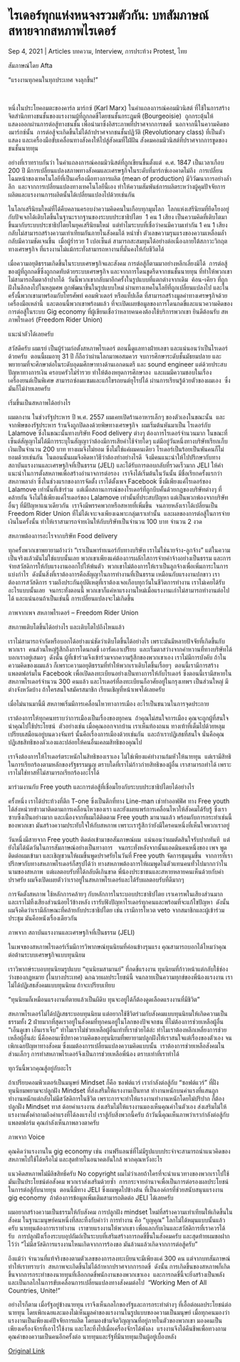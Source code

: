 # ไรเดอร์ทุกแห่งหนจงรวมตัวกัน: บทสัมภาษณ์สหายจากสหภาพไรเดอร์

Sep 4, 2021 | Articles บทความ, Interview, การประท้วง Protest, ไทย





สัมภาษณ์โดย Afta

“แรงงานทุกคนในทุกประเทศ จงลุกขึ้น!”

 

หนึ่งในประโยคอมตะของคาร์ล มาร์กซ์ (Karl Marx) ในคำแถลงการณ์คอมมิวนิสต์ ที่ใช้ในการสร้างจิตสำนึกทางชนชั้นของแรงงานผู้ที่ถูกกดขี่โดยชนชั้นกระฎุมพี (Bourgeoisie)  ถูกกระตุ้นให้แสดงออกผ่านการต่อสู้ทางชนชั้น เพื่อนำมาซึ่งอิสระภาพที่ปราศจากการขดขี่  นอกจากนี้ในความคิดของมาร์กซ์นั้น  การต่อสู้จะเกิดขึ้นไม่ได้ถ้าปราศจากชนชั้นปฏิวัติ (Revolutionary class) ที่เป็นตัวแสดง และเครื่องมือขับเคลื่อนทางสังคงให้ไปสู่สังคมที่ใฝ่ฝัน สังคมคอมมิวนิสต์ที่ปราศจากการขูดของชนชั้นนายทุน

อย่างที่เราทราบกันว่า ในคำแถลงการณ์คอมมิวนิสต์ที่ถูกเขียนขึ้นตั้งแต่  ค.ศ. 1847 เป็นเวลาเกือบ 200 ปี มีการเปลี่ยนแปลงสภาพทางสังคมและเศรษฐกิจในระดับที่มาร์กซ์เองคาดไม่ถึง  การเปลี่ยนโฉมหน้าของเทคโนโลยีที่เป็นเครื่องมือทางการผลิต (mean of production) มีวิวัฒนาการอย่างล้ำลึก  และจากการเปลี่ยนแปลงทางเทคโนโลยีนี้เอง ทำให้ความสัมพันธ์การผลิตระหว่างผู้คุมปัจจัยการผลิตและแรงงานการผลิตนั้นได้เปลี่ยนแปลงไปด้วยเช่นกัน

ในโลกเสรีนิยมใหม่ที่ได้คืบคลานครอบงำความคิดคนในเกือบทุกมุมโลก  โลกแห่งเสรีนิยมที่ยึดโยงอยู่กับปัจเจกได้เติบโตขึ้นในฐานะรากฐานของระบบประชาธิปไตย  1 คน 1 เสียง เป็นความคิดที่เติบโตมาขึ้นมากับระบบประชาธิปไตยในยุคเสรีนิยมใหม่  แต่ทำไมระบบที่เชื่อว่าคนมีความเท่ากัน 1 คน 1 เสียง กลับไม่สามารถสร้างความเท่าเทียมกันภายในสังคมได้ หนำซ้ำ ตัวเลขความรุนแรงของความเหลื่อมล้ำกลับมีความชัดเจนขึ้น  เมื่อผู้ร่ำรวย 1 เปอเซ็นต์ สามารถสะสมทุนได้อย่างต่อเนื่องภายใต้สภาวะวิกฤตทางเศรษฐกิจ ที่แรงงานไม่แม้กระทั่งสามารถหางานที่มั่นคงให้กับชีวิตได้

เมื่อความอยุติธรรมเกิดขึ้นในระบบเศรษฐกิจและสังคม การต่อสู้ก็ตามมาอย่างหลีกเลี่ยงมิได้  การต่อสู้ของผู้ที่ถูกกดขี่ซึ่งถูกกดทับด้วยระบบเศรษฐกิจ และจากการโดนขูดรีดจากชนชั้นนายทุน ที่ทำให้พวกเขาไม่สามารถลืมตาอ้าปากได้  วันนี้พวกเขากลับมาอีกครั้งในรูปแบบที่แตกต่างจากเดิม  ค้อน-เคียว ที่ถูกฝังในลึกลงไปในหลุมศพ ถูกพัฒนาขึ้นในรูปแบบใหม่ ผ่านทางเทคโนโลยีที่ถูกเปลี่ยนแปลงไป และในครั้งนี้พวกเขามาพร้อมกับโทรศัพท์ คอมพิวเตอร์ หรือแท็ปเล็ต ที่สามารถสร้างมูลค่าทางเศรษฐกิจด้วยเครื่องมือเหล่านี้  และตอนนี้พวกเขาพร้อมแล้ว ที่จะเปิดเผยข้อมูลของการโดนกดขี่และแนวความคิดของการต่อสู้ในระบบ Gig economy ที่ผู้เขียนเชื่อว่าหลายคนคงต้องใช้บริการพวกเขา ยินดีต้อนรับ สหภาพไรเดอร์ (Freedom Rider Union) 

แนะนำตัวได้เลยครับ

สวัสดีครับ ผมเรย์ เป็นผู้ร่วมก่อตั้งสหภาพไรเดอร์ ตอนนี้ดูแลทางฝ่ายเลขา และแน่นอนว่าเป็นไรเดอร์ด้วยครับ  ตอนนี้ผมอายุ 31 ปี ก็ถือว่าผ่านโลกมาพอสมควร จบการศึกษาระดับชั้นมัธยมปลาย และพยายามที่จะศึกษาต่อในระดับอุดมศึกษาทางด้านเอกดนตรี และ sound engineer แต่ด้วยประสบปัญหาทางการเงิน ครอบครัวไม่ร่ำรวย ทำให้ต้องหยุดการศึกษาลง  และผมมีความชอบในเรื่องเครื่องยนต์เป็นพิเศษ สามารถซ่อมแซมและแก้ไขรถยนต์ยุโรปได้ ผ่านการเรียนรู้ด้วยตัวของผมเอง  ซึ่งมันก็ไม่ง่ายเลยครับ  

เริ่มขึ้นเป็นสหภาพได้อย่างไร

ผมตกงาน ในช่วงรัฐประหาร ปี พ.ศ. 2557 ผมเคยเปิดร้านอาหารเล็กๆ ของตัวเองในขณะนั้น  และจากพิษของรัฐประหาร ร้านจึงถูกปิดลงด้วยพิษทางเศรษฐกิจ  ผมเริ่มต้นหันมาเป็น ไรเดอร์กับ Lalamove ซึ่งในขณะนั้นทางบริษัท Food delivery ต่างๆ ต้องการไรเดอร์จำนวนมาก ในขณะที่เซ็นต์สัญญาไม่ได้มีการระบุในสัญญาว่าต้องมีการเสียค่าใช้จ่ายใดๆ แต่มีอยู่วันหนึ่งทางบริษัทเรียกเก็บเงินเป็นจำนวน 200 บาท ทางผมจึงไม่ยอม ซึ่งไม่ใช่แค่ผมคนเดียว ไรเดอร์เป็นร้อยเป็นพันคนก็ไม่ยอมด้วยเช่นกัน  ในตอนนั้นผมจึงคิดหาวิธีว่าต้องทำอย่างไรดี  จึงมีคนแนะนำให้ไปปรึกษากับทางสถาบันแรงงานและเศรษฐกิจที่เป็นธรรม (JELI) และได้รับการตอบกลับที่รวดเร็วมาก JELI ให้คำแนะนำในการตั้งสหภาพเพื่อสร้างอำนาจการต่อรอง  เราจึงได้เริ่มต้นในวันนั้น มีชื่อเรียกครั้งแรกว่า สหภาพลาล่า ซึ่งในช่วงแรกของการจัดตั้ง เราได้ตั้งเพจ Facebook ซึ่งมีเพียงแค่ไรเดอร์ของ Lalamove เท่านั้นที่เข้าร่วม  แต่เมื่อสถานการณ์ของไรเดอร์ที่ถูกบีบคั้นด้วยกฎของบริษัทต่างๆ ที่คล้ายกัน จึงไม่ใช่เพียงแค่ไรเดอร์ของ Lalamove เท่านั้นที่ประสบปัญหา แต่เป็นพวกพ้องจากบริษัทอื่นๆ ที่มีปัญหาแนวเดียวกัน  เราจึงมีพรรคพวกหรือสหายที่เพิ่มขึ้น  จนภายหลังเราได้เปลี่ยนเป็น Freedom Rider Union ที่ไม่ได้เจาะจงเพียงเฉพาะกลุ่มเราเท่านั้น  และผลของการต่อสู้ในการจ่ายเงินในครั้งนั้น ทำให้เราสามารถจ่ายเงินให้กับบริษัทเป็นจำนวน 100 บาท จำนวน 2 งวด

สหภาพต้องการอะไรจากบริษัท Food delivery

ทุกครั้งพวกเขาพยายามอ้างว่า “เราเป็นพาร์ทเนอร์กับทางบริษัท เราไม่ใช่นายจ้าง-ลูกจ้าง” แต่ในความเป็นจริงแล้วมันไม่ใช่แบบนั้นเลย พวกเขาเพียงแค่ต้องการผลักไสการจ่ายค่าจ้างอย่างเป็นธรรม และการจ่ายสวัสดิการให้กับแรงงานออกไปให้พ้นตัว  พวกเขาไม่ต้องการให้เราเป็นลูกจ้างเพื่อเพิ่มภาระในการแบ่งกำไร  ดังนั้นสิ่งที่เราต้องการคือสัญญาในการทำงานที่เป็นธรรม เหมือนกับแรงงานปกขาว เราต้องการสวัสดิการ รวมถึงประกันอุบัติเหตุที่เราต้องเจอเกือบทุกวันในชีวิตการทำงาน เราไม่เคยได้รับอะไรแบบนั้นเลย  จนกระทั่งตอนนี้ พวกเขาก็แค่หาแรงงานใหม่เมื่อแรงงานเก่าไม่สามารถทำงานต่อไปได้ และแน่นอนถ้าเป็นเช่นนี้ การเปลี่ยนแปลงจะไม่เกิดขึ้น

ภาพจากเพจ สหภาพไรเดอร์ – Freedom Rider Union

สหภาพเติบโตขึ้นได้อย่างไร และเติบโตไปถึงไหนแล้ว

เราไม่สามารถจำกัดหรือบอกได้อย่างแน่ชัดว่าเติบโตขึ้นได้อย่างไร เพราะมันมีหลายปัจจัยที่เกิดขึ้นกับพวกเรา  คนส่วนใหญ่รู้สึกถึงการโดนกดขี่ เอารัดเอาเปรียบ  และเริ่มตาสว่างจากคำหวานที่ทางบริษัทได้บอกเราอยู่เสมอๆ  ดังนั้น ผู้ที่เข้าร่วมจึงเข้าร่วมจากความรู้สึกของพวกเขาเอง เราไม่มีการบังคับ ถ้าในความคิดของผมแล้ว ก็เพราะความอยุติธรรมที่ทำให้พวกเราเติบโตขึ้นเรื่อยๆ  ตอนนี้เรามีการสร้างแพลตฟอร์มใน Facebook เพื่อเปิดลงทะเบียนอย่างเป็นทางการให้กับไรเดอร์ ซึ่งตอนนี้เรามีสหายในสหภาพไรเดอร์จำนวน 300 คนแล้ว และไรเดอร์ที่ลงทะเบียนก็อาศัยอยู่ในกรุงเทพฯ เป็นส่วนใหญ่ มีต่างจังหวัดบ้าง ถ้าใครสนใจสมัครสมาชิก เรียนเชิญที่หน้าเพจได้เลยครับ

เมื่อไม่นานมานี้มี สหภาพเริ่มมีการเคลื่อนไหวทางการเมือง อะไรเป็นชนวนในการจุดประกาย

เราต้องการให้ทุกคนทราบว่าการเมืองเป็นเรื่องของทุกคน  ถ้าคุณไม่สนใจการเมือง คุณจะถูกผู้ที่สนใจนำคุณไปใช้ประโยชน์  ตัวอย่างเช่น เมื่อคุณออกจากบ้าน เราเห็นท้องถนน ทางเท้าที่เต็มไปด้วยหลุมเปรียบเสมือนอยู่บนดวงจันทร์ นั้นคือเรื่องการเมืองด้วยเช่นกัน  และถ้าเราปฏิเสธที่สนใจ นั่นคือคุณปฏิเสธสิทธิของตัวเองและปล่อยให้คนอื่นเคลมสิทธิของคุณไป

เราจึงต้องการให้ไรเดอร์ตระหนักในสิทธิของเราเอง ไม่ใช่เพียงแค่ทำงานก้มหัวให้นายทุน  แต่เรามีสิทธิในการเรียกร้องตามหลักของรัฐธรรมนูญ ตราบใดที่เราไม่ก้าวก่ายสิทธิของผู้อื่น เราสามารถทำได้ เพราะเราไม่ใช่ทาสที่ไม่สามารถเรียกร้องอะไรได้ 

มาร่วมงานกับ Free youth และการต่อสู้ที่เชื่อมโยงกับระบบประชาธิปไตยได้อย่างไร

ครั้งหนึ่ง เราได้ประท้วงที่ตึก T-one ซึ่งเป็นตึกที่ทาง Line-man เช่าทำออฟฟิศ ทาง Free youth ได้ส่งหน่วยข่าวมาติดตามการเคลื่อนไหวของเรา และยังเผยแพร่การเคลื่อนไหวให้สังคมได้รับรู้ ซึ่งเราซาบซึ้งเป็นอย่างมาก และเนื่องจากที่ผมได้ติดตาม Free youth มานานแล้ว พร้อมกับการกระทำเช่นนี้ของพวกเขา มันสร้างความประทับใจให้กับสหภาพ เพราะเรารู้สึกว่ายังมีใครคนหนึ่งที่เห็นใจพวกเราอยู่

วันหนึ่งมีสายจาก Free youth ติดต่อเข้ามาขอสัมภาษณ์ผม  แน่นอนว่าผมตัดสินใจรับปากทันที  แต่ยังไม่ได้นัดวันในการสัมภาษณ์อย่างเป็นทางการ   จนกระทั่งหลังจากนั้นแอดมินคนหนึ่งของ เพจ พูด ติดต่อผมเข้ามา และเชิญชวนให้ผมขึ้นพูดปราศรัยในวันที่ Free youth จัดการชุมนุมขึ้น  จากการที่เราปรึกษากับทางสหภาพไรเดอร์ก็สรุปได้ว่า ทางสหภาพต้องการให้ผมพูดในตัวแทนคนทั่วไปมากกว่าในนามของสหภาพ  แต่ผลตอบรับที่ได้กลับดีเกินขาด พี่น้องประชาชนและสหายหลายคนเห็นด้วยกับคำปราศรัย ผมจึงเปิดเผยตัวว่าเราอยู่ในสหภาพไรเดอร์และได้รับผลตอบรับที่ดีมากๆ

การจัดตั้งสหภาพ ใช้หลักการคล้ายๆ กับหลักการในระบอบประชาธิปไตย เราเคารพในเสียงส่วนมาก และเราไม่ทิ้งเสียงส่วนน้อยไว้ข้างหลัง เรารับฟังปัญหาไรเดอร์ทุกคนและพร้อมที่จะแก้ไขปัญหา  ดังนั้นผมจึงคิดว่าเรามีลักษณะที่คล้ายกับประชาธิปไตย เช่น เรามีการโหวต veto จากสมาชิกและผู้เข้าร่วมประชุม มันคือหนังเรื่องเดียวกัน

ภาพจาก สถาบันแรงงานและเศรษฐกิจที่เป็นธรรม (JELI)

ในเพจของสหภาพไรเดอร์เริ่มมีการวิพากษณ์ทุนนิยมที่ค่อนข้างรุนแรง คุณสามารถบอกได้ไหมว่าคุณต่อต้านระบบเศรษฐกิจแบบทุนนิยม

เราวิพากษ์ระบอบทุนนิยมรูปแบบ “ทุนนิยมสามานย์” ที่กดขี่แรงงาน ทุนนิยมที่ก้าวหน้าแต่กลับใช้ช่องว่างของกฎหมาย (ในบางประเทศ) ฉกฉวยผลประโยชน์นี้ จนกลายเป็นความทุกข์ของพี่น้องแรงงาน เราไม่ได้ปฏิเสธสังคมแบบทุนนิยม ถ้าจะเปรียบเทียบ   

“ทุนนิยมก็เหมือนแรงงานที่ตายแล้วเป็นผีดิบ ทุนจะอยู่ได้ก็ต้องดูดเลือดแรงงานที่มีชิวิต” 

สหภาพไรเดอร์ไม่ได้ปฏิเสธระบอบทุนนิยม แต่อยากใช้ชีวิตร่วมกับสังคมแบบทุนนิยมให้เกิดความเป็นธรรมทั้ง 2 ฝ่ายมากที่สุดเราอยู่ในสังคมที่ทุกคนอยู่ในโลกของปัจเจกชน ที่ไม่ต้องการช่วยเหลือผู้อื่น  “เอ็นดูเขา เอ็นเราเจ็บ” ทำไมเราไม่ช่วยเหลือผู้อื่นเท่าที่เราช่วยได้ล่ะ ทำไมเราต้องหลีกเหลี่ยงการช่วยเหลือผู้อื่นล่ะ นี่คือคอนเซ็ปทางความคิดของทุนนิยมที่พยายามปลูกฝังให้เราสนใจแต่เรื่องของตัวเอง จนเพิกเฉยปัญหาทางสังคม ซึ่งผมต้องการเปลี่ยนแปลงความคิดแบบนั้น  เราต้องการช่วยเหลือสังคมในส่วนเล็กๆ การทำสหภาพไรเดอร์จึงเป็นการช่วยเหลือพี่น้อง ตราบเท่าที่เราทำได้ 

ทุกวันนี้พวกคุณสู้อยู่กับอะไร

ถ้าเปรียบคอมพิวเตอร์เป็นมนุษย์ Mindset ก็คือ ซอฟต์แวร์ เรากำลังต่อสู้กับ “ซอฟต์แวร์” ที่ฝั่งทุนนิยมพยามจะปลูกฝัง Mindset ที่ส่งเสริมให้แรงงานเป็นทาส ทำงานหนักบนค่าแรงที่แสนถูก ทำงานหนักแต่กลับไม่มีสวัสดิการในชีวิต เพราะการจะทำให้แรงงานทำงานหนักโดยไม่ปริปาก ก็ต้องปลูกฝั่ง Mindset ทาส ด้อยค่าแรงงาน ส่งเสริมไม่ให้แรงงานมองเห็นคุณค่าในตัวเอง ส่งเสริมไม่ให้แรงงานตั้งคำถามถึงค่าแรงที่ได้ลงแรงไป เราสู้กับสิ่งพวกนี้ครับ ถ้าวันนี้คุณเห็นภาพว่าเรากำลังต่อสู้กับแพลตฟอร์ม คุณกำลังเห็นภาพลวงตาครับ 

ภาพจาก Voice

คุณคิดว่าแรงงานใน gig economy เช่น งานฟรีแลนซ์ที่ไม่มีรูปแบบประจำจะสามารถนำแนวคิดของสหภาพไปใช้ได้หรือไม่ และสุดท้ายในอนาคตอันใกล้ พวกคุณหวังอะไร

แนวคิดสหภาพไม่มีลิขสิทธิ์ครับ No copyright ผมไม่ว่าเลยถ้าใครที่จะนำแนวทางของพวกเราไปใช้ มันเป็นประโยชน์ต่อสังคม พวกเราส่งเสริมด้วยซ้ำ  การกระจายอำนาจเพื่อเป็นการต่อรองผลประโยชน์ในการต่อสู้กับนายทุน  ตอนนี้มีทาง JELI ซึ่งผมพูดไปข้างต้น ที่เป็นองค์กรที่ช่วยสนับสนุนแรงงาน gig economy  ถ้าต้องการข้อมูลเพิ่มเติมสามารถติดต่อ JELI ได้เลยครับ

ผมอยากสร้างความเป็นธรรมให้กับสังคม การปลูกฝัง mindset ใหม่ที่สร้างความเท่าเทียมให้เกิดขึ้นในสังคม ในฐานะมนุษย์คนหนึ่งที่สละทิ้งกับคำว่า การทำงาน คือ “บุญคุณ” โลกไม่ได้หมุนแบบนั้นแล้วครับ นายทุนต้องการเราทำงาน  เราขายแรงงานให้พวกเขา เพื่อแลกกับเงินและสวัสดิการที่เราควรได้รับ  การปลูกฝังเรื่องระบบอุปถัมถ์เป็นระบบที่เสริมสร้างการกดขี่ขึ้นในสังคมครับ และสุดท้ายผมขอฝากไว้ว่า “ไม่มีสวัสดิการแรงงานไหนเกิดจากการร้องขอ มันล้วนแล้วเกิดจากการต่อสู้ครับ” 



ถึงแม้ว่า จำนวนที่แท้จริงของตามตัวเลขของการลงทะเบียนจะมีเพียงแค่ 300 คน แต่จากบทสัมภาษณ์ทำให้เราทราบว่า  สหภาพจะเกิดขึ้นไม่ได้ถ้าหากปราศจากการกดขี่  ดังนั้น การเกิดขึ้นของสหภาพก็เกิดขึ้นจากการกระทำของนายทุนที่เลือกกดขี่พนักงานของพวกเขาเอง  และการกดขี่นี้จะยิ่งสร้างเป็นพลังและเป็นกลไกในการขับเคลื่อนการเปลี่ยนแปลงทางสังคมต่อไป  “Working Men of All Countries, Unite!”

อย่างไรก็ตาม เมื่อรัฐอยู่ข้างนายทุน เราจึงเห็นกลไกของรัฐและการกระทำต่างๆ ที่เอื้อต่อผลประโยชน์ต่อนายทุน โดยเพิกเฉยและมองไม่เห็นมูลค่าของแรงงานในรูปแบบของความเป็นมนุษย์ เมื่อทุกคนมองว่าแรงงานเป็นเพียงแค่ปัจจัยการผลิต โดยมองข้ามจิตวิญญาณที่อยู่ภายในตัวของพวกเขา มองคนเป็นเพียงเครื่องจักรที่เอาไว้ใช้งาน และโละทิ้งไปเมื่อเครื่องจักรได้พังลง  แรงงานจึงได้คืนชีพเพื่อทวงถามคุณค่าของความเป็นคนอีกครั้งต่อ นายทุนและรัฐที่มีนายทุนเป็นผู้อยู่เบื้องหลัง



[Original Link](https://www.dindeng.com/free-rider-union-interview/)